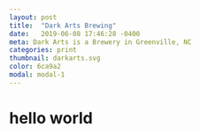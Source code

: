```yaml
---
layout: post
title:  "Dark Arts Brewing"
date:   2019-06-08 17:46:28 -0400
meta: Dark Arts is a Brewery in Greenville, NC
categories: print
thumbnail: darkarts.svg
color: 6ca9a2
modal: modal-1
---
```

# hello world
